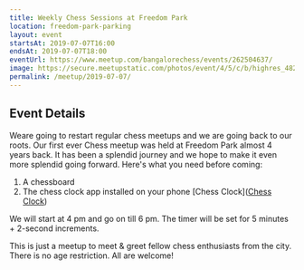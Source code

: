 ```yaml
---
title: Weekly Chess Sessions at Freedom Park
location: freedom-park-parking
layout: event
startsAt: 2019-07-07T16:00
endsAt: 2019-07-07T18:00
eventUrl: https://www.meetup.com/bangalorechess/events/262504637/
image: https://secure.meetupstatic.com/photos/event/4/5/c/b/highres_482177867.jpeg
permalink: /meetup/2019-07-07/
---
```

## Event Details
Weare going to restart regular chess meetups and we are going back to our roots. Our first ever Chess meetup was held at Freedom Park almost 4 years back. It has been a splendid journey and we hope to make it even more splendid going forward.
Here's what you need before coming:
1. A chessboard
1. The chess clock app installed on your phone
[Chess Clock]([Chess Clock](https://play.google.com/store/apps/details?id=com.chess.clock))

We will start at 4 pm and go on till 6 pm. The timer will be set for 5 minutes + 2-second increments.

This is just a meetup to meet & greet fellow chess enthusiasts from the city. There is no age restriction. All are welcome!


